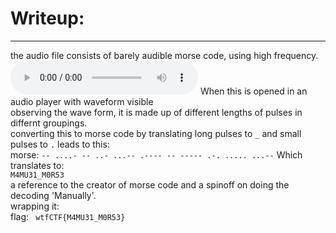 # Writeup:
---
the audio file consists of barely audible morse code, using high frequency.<br>
![audio file](./q(2).wav)
When this is opened in an audio player with waveform visible<br>
observing the wave form, it is made up of different lengths of pulses in differnt groupings.<br>
converting this to morse code by translating long pulses to ``_`` and small pulses to ``.`` leads to this:<br>
morse: ``-- ....- -- ..- ...-- .---- -- ----- .-. ..... ...--``
Which translates to:<br>
``M4MU31_M0R53``<br>
a reference to the creator of morse code and a spinoff on doing the decoding 'Manually'.<br>
wrapping it:<br>
flag: `` wtfCTF{M4MU31_M0R53}``

